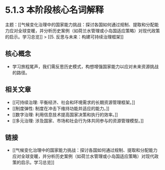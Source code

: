 # 5.1.3 本阶段核心名词解释

主题：[[气候变化治理中的国家能力挑战：探讨各国如何通过规制、提取和分配能力应对全球变暖，并分析历史案例（如荷兰水管理或小岛国适应策略）对现代政策的启示。学习总览]] > [[5. 反思与未来：构建可持续治理框架]]

## 核心概念

- 学习旅程尾声，我们需反思历史模式，构想增强国家能力以应对未来资源挑战的路径。

## 相关文章

- [[可持续治理: 平衡经济、社会和环境需求的长期资源管理框架。]]
- [[制度弹性: 制度在冲击下维持功能并适应的能力。]]
- [[数字治理: 利用信息技术提高国家决策和执行的效率。]]
- [[多元治理: 涉及国家、市场和社会行为体共同参与的资源管理模型。]]

## 链接

- [[气候变化治理中的国家能力挑战：探讨各国如何通过规制、提取和分配能力应对全球变暖，并分析历史案例（如荷兰水管理或小岛国适应策略）对现代政策的启示。学习总览]]
